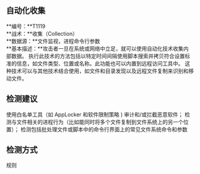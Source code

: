 ## 自动化收集  
**编号：**T1119  
**战术：**收集（Collection）  
**数据源：**文件监视，进程命令行参数  
**基本描述：**攻击者一旦在系统或网络中立足，就可以使用自动化技术收集内部数据。 执行此技术的方法包括以特定时间间隔使用脚本搜索并拷贝符合设置标准的信息，如文件类型、位置或名称。此功能也可以内置到远程访问工具中。 这种技术可以与其他技术结合使用，如文件和目录发现以及远程文件复制来识别和移动文件。  
## 检测建议  
使用白名单工具（如 AppLocker 和软件限制策略 ) 审计和/或拦截恶意软件；
检测与文件相关的进程行为（比如能同时将多个文件复制到文件系统上的另一个位置）；
检测包括批处理文件或脚本中的命令行界面上的常见文件系统命令和参数  
## 检测方式  
规则